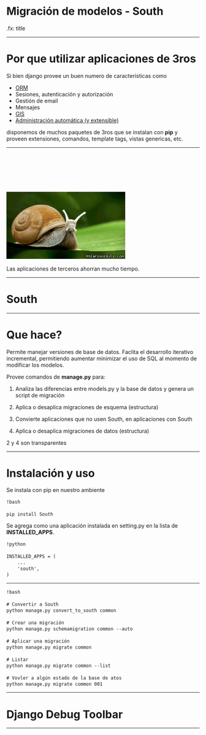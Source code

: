# Migración de modelos - South

.fx: title

---

# Por que utilizar aplicaciones de 3ros

Si bien django provee un buen numero de características como

* <a href="https://docs.djangoproject.com/en/1.5/topics/db/models/">ORM</a>
* Sesiones, autenticación y autorización
* Gestión de email
* Mensajes
* <a href="http://bebblebrox.files.wordpress.com/2011/01/geodjango-pav-admin.png">GIS</a>
* <a href="http://django-dynamic-scraper.readthedocs.org/en/latest/_images/screenshot_django-admin_overview.png">Administración automática (y extensible)</a>


disponemos de muchos paquetes de 3ros que se instalan con **pip** y
proveen extensiones, comandos, template tags, vistas genericas, etc.


---


<img src="images/3ros.gif" style="padding-top: 20%">

<p style="text-align: center;">

Las aplicaciones de terceros ahorran mucho tiempo.
</p>

---

# South

---

# Que hace?

Permite manejar versiones de base de datos. Faclita el desarrollo iterativo incremental,
permitiendo aumentar minimizar el uso de SQL al momento de modificar los modelos.

Provee comandos de **manage.py** para:

1. Analiza las diferencias entre models.py y la base de datos
   y genera un script de migración

2. Aplica o desaplica migraciones de esquema (estructura)

3. Convierte aplicaciones que no usen South, en aplicaciones con South

4. Aplica o desaplica migraciones de datos (estructura)

2 y 4 son transparentes


---

# Instalación y uso

Se instala con pip en nuestro ambiente

    !bash

    pip install South

Se agrega como una aplicación instalada en setting.py en la lista de **INSTALLED_APPS**.

    !python

    INSTALLED_APPS = (
        ...
        'south',
    )


---

    !bash

    # Convertir a South
    python manage.py convert_to_south common

    # Crear una migración
    python manage.py schemamigration common --auto

    # Aplicar una migración
    python manage.py migrate common

    # Listar
    python manage.py migrate common --list

    # Vovler a algún estado de la base de atos
    python manage.py migrate common 001



---

# Django Debug Toolbar

---

